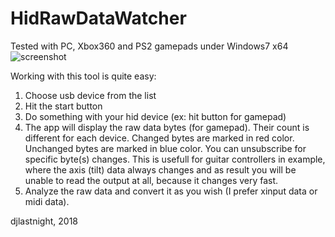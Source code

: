 # HidRawDataWatcher
Tested with PC, Xbox360 and PS2 gamepads under Windows7 x64
![screenshot](https://raw.githubusercontent.com/djlastnight/HidRawDataWatcher/master/HidWatcher/Images/screenshot.png)

Working with this tool is quite easy:
1. Choose usb device from the list
2. Hit the start button
3. Do something with your hid device (ex: hit button for gamepad)
4. The app will display the raw data bytes (for gamepad). Their count is different for each device.
Changed bytes are marked in red color. Unchanged bytes are marked in blue color.
You can unsubscribe for specific byte(s) changes. This is usefull for guitar controllers in example,
where the axis (tilt) data always changes and as result you will be unable to read the output at all, because it changes very fast.
5. Analyze the raw data and convert it as you wish (I prefer xinput data or midi data).

djlastnight,
2018
